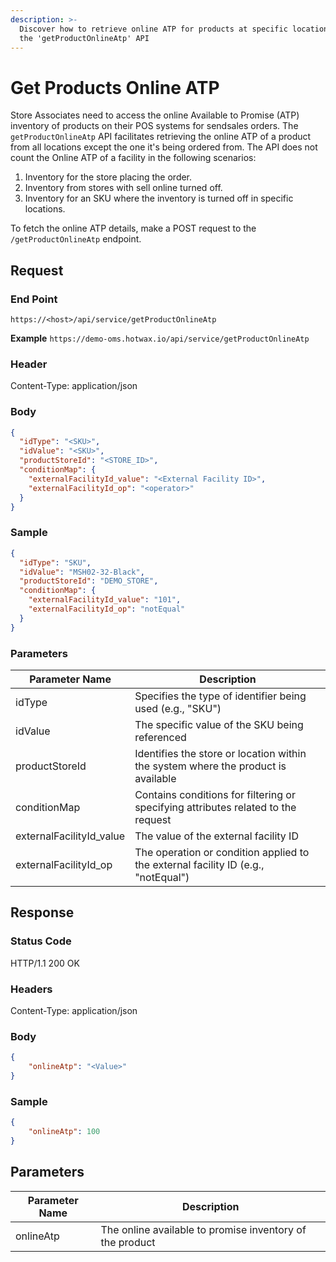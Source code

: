 ```yaml
---
description: >-
  Discover how to retrieve online ATP for products at specific locations with
  the 'getProductOnlineAtp' API
---
```


# Get Products Online ATP

Store Associates need to access the online Available to Promise (ATP) inventory of products on their POS systems for sendsales orders. The `getProductOnlineAtp` API facilitates retrieving the online ATP of a product from all locations except the one it's being ordered from. The API does not count the Online ATP of a facility in the following scenarios:

1. Inventory for the store placing the order.
2. Inventory from stores with sell online turned off.
3. Inventory for an SKU where the inventory is turned off in specific locations.

To fetch the online ATP details, make a POST request to the `/getProductOnlineAtp` endpoint.

## Request

### End Point

`https://<host>/api/service/getProductOnlineAtp`

**Example** `https://demo-oms.hotwax.io/api/service/getProductOnlineAtp`

### Header

Content-Type: application/json

### Body

```json
{
  "idType": "<SKU>",
  "idValue": "<SKU>",
  "productStoreId": "<STORE_ID>",
  "conditionMap": {
    "externalFacilityId_value": "<External Facility ID>",
    "externalFacilityId_op": "<operator>"
  }
}
```

### Sample

```json
{
  "idType": "SKU",
  "idValue": "MSH02-32-Black",
  "productStoreId": "DEMO_STORE",
  "conditionMap": {
    "externalFacilityId_value": "101",
    "externalFacilityId_op": "notEqual"
  }
}
```

### Parameters

| Parameter Name            | Description                                                                       |
| ------------------------- | --------------------------------------------------------------------------------- |
| idType                    | Specifies the type of identifier being used (e.g., "SKU")                         |
| idValue                   | The specific value of the SKU being referenced                                    |
| productStoreId            | Identifies the store or location within the system where the product is available |
| conditionMap              | Contains conditions for filtering or specifying attributes related to the request |
| externalFacilityId\_value | The value of the external facility ID                                             |
| externalFacilityId\_op    | The operation or condition applied to the external facility ID (e.g., "notEqual") |

## Response

### Status Code

HTTP/1.1 200 OK

### Headers

Content-Type: application/json

### Body

```json
{
    "onlineAtp": "<Value>"
}
```

### Sample

```json
{
    "onlineAtp": 100
}
```

## Parameters

| Parameter Name | Description                                              |
| -------------- | -------------------------------------------------------- |
| onlineAtp      | The online available to promise inventory of the product |

